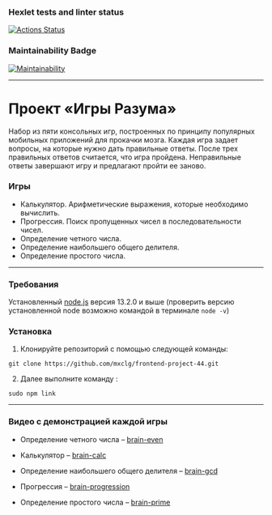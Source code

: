 ### Hexlet tests and linter status

[![Actions Status](https://github.com/mxclg/frontend-project-44/actions/workflows/hexlet-check.yml/badge.svg)](https://github.com/mxclg/frontend-project-44/actions)

### Maintainability Badge
[![Maintainability](https://api.codeclimate.com/v1/badges/d4fdb4fc99f3da9aa774/maintainability)](https://codeclimate.com/github/mxclg/frontend-project-44/maintainability)

---  
# Проект «Игры Разума»

Набор из пяти консольных игр, построенных по принципу популярных мобильных приложений для прокачки мозга. Каждая игра задает вопросы, на которые нужно дать правильные ответы. После трех правильных ответов считается, что игра пройдена. Неправильные ответы завершают игру и предлагают пройти ее заново.

### Игры
- Калькулятор. Арифметические выражения, которые необходимо вычислить.
- Прогрессия. Поиск пропущенных чисел в последовательности чисел.
- Определение четного числа.
- Определение наибольшего общего делителя.
- Определение простого числа.

---

### Требования

Установленный  [node.js](https://nodejs.org/en)  версия 13.2.0 и выше (проверить версию установленной node возможно командой в терминале `node -v`)

### Установка

1. Клонируйте репозиторий с помощью следующей команды:

```
git clone https://github.com/mxclg/frontend-project-44.git
```

2. Далее выполните команду :

```
sudo npm link
```
---
### Видео с демонстрацией каждой игры

- Определение четного числа – [brain-even](https://asciinema.org/a/dsASN6m8mD2nDGTYhxPAUuXLB) 

- Калькулятор – [brain-calc](https://asciinema.org/a/XwIsJuT583e8lbYh6cSJ45XJw) 

- Определение наибольшего общего делителя – [brain-gcd](https://asciinema.org/a/eNmqSDXLhzWKtZ4lGPDgIpGrI) 

- Прогрессия – [brain-progression](https://asciinema.org/a/MTyLAGlRhcWnQrUlqacjaR8yB)

- Определение простого числа – [brain-prime](https://asciinema.org/a/7TrYSxdxIfb9O3PN5PejLt8n1)